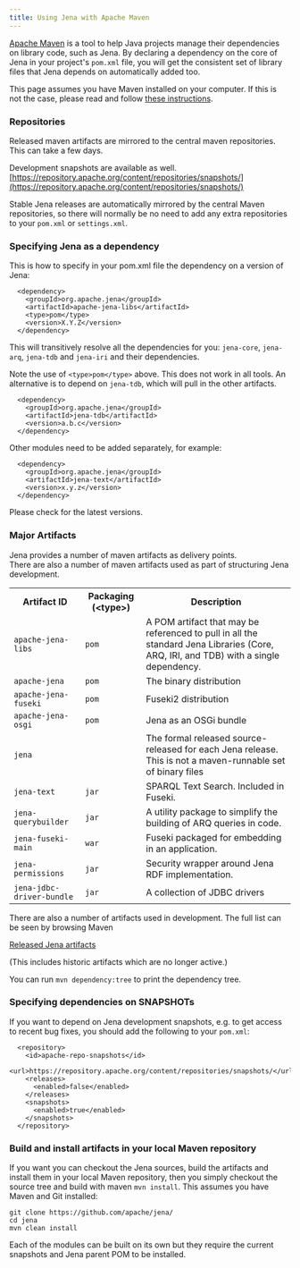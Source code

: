 ```yaml
---
title: Using Jena with Apache Maven
---
```


[Apache Maven](http://maven.apache.org) is a tool to help Java projects manage
their dependencies on library code, such as Jena. By declaring a dependency on
the core of Jena in your project's <code>pom.xml</code> file, you will get the
consistent set of library files that Jena depends on automatically added too.

This page assumes you have Maven installed on your computer. If this is not the case,
please read and follow [these instructions](http://maven.apache.org/download.html#Installation).

### Repositories

Released maven artifacts are mirrored to the central maven repositories.
This can take a few days.

Development snapshots are available as well.  
[https://repository.apache.org/content/repositories/snapshots/](https://repository.apache.org/content/repositories/snapshots/)

Stable Jena releases are automatically mirrored by the central Maven
repositories, so there will normally be no need to add any extra
repositories to your <code>pom.xml</code> or <code>settings.xml</code>.

### Specifying Jena as a dependency

This is how to specify in your pom.xml file the dependency
on a version of Jena:

      <dependency>
        <groupId>org.apache.jena</groupId>
        <artifactId>apache-jena-libs</artifactId>
        <type>pom</type>
        <version>X.Y.Z</version>
      </dependency>

This will transitively resolve all the dependencies for you: `jena-core`,
`jena-arq`, `jena-tdb` and `jena-iri` and their dependencies.  

Note the use of `<type>pom</type>` above.  This does not work
in all tools. An alternative is to depend on `jena-tdb`, which will pull
in the other artifacts.

      <dependency>
        <groupId>org.apache.jena</groupId>
        <artifactId>jena-tdb</artifactId>
        <version>a.b.c</version>
      </dependency>

Other modules need to be added separately, for example:

      <dependency>
        <groupId>org.apache.jena</groupId>
        <artifactId>jena-text</artifactId>
        <version>x.y.z</version>
      </dependency>

Please check for the latest versions.

### Major Artifacts

Jena provides a number of maven artifacts as delivery points.  
There are also a number of maven artifacts used as part of
structuring Jena development.

<table>
  <tr>
    <th>Artifact ID</th>
    <th>Packaging (&lt;type&gt;)</th>
    <th>Description</th>
  </tr>
  <tr>
    <td><code>apache-jena-libs</code></td>
    <td><code>pom</code></td>
    <td>A POM artifact that may be referenced to pull in all the standard Jena Libraries (Core, ARQ, IRI, and TDB) with a single dependency.</td>
  </tr>
  <tr>
    <td><code>apache-jena</code></td>
    <td><code>pom</code></td>
    <td>The binary distribution</td>
  </tr>
  <tr>
    <td><code>apache-jena-fuseki</code></td>
    <td><code>pom</code></td>
    <td>Fuseki2 distribution</td>
  </tr>
  <tr>
    <td><code>apache-jena-osgi</code></td>
    <td><code>pom</code></td>
    <td>Jena as an OSGi bundle</td>
  </tr>
  <tr>
    <td><code>jena</code></td>
    <td></td>
    <td>The formal released source-released for each Jena release. This is not a maven-runnable set of binary files</td>
  </tr>
  <tr>
    <td><code>jena-text</code></td>
    <td><code>jar</code></td>
    <td>SPARQL Text Search. Included in Fuseki.</td>
  </tr>
  <tr>
    <td><code>jena-querybuilder</code></td>
    <td><code>jar</code></td>
    <td>A utility package to simplify the building of ARQ queries in code.
    </td>
  </tr>
  <tr>
    <td><code>jena-fuseki-main</code></td>
    <td><code>war</code></td>
    <td>Fuseki packaged for embedding in an application.</td>
  </tr>
  <tr>
    <td><code>jena-permissions</code></td>
    <td><code>jar</code></td>
    <td>Security wrapper around Jena RDF implementation.</td>
  </tr>
  <tr>
    <td><code>jena-jdbc-driver-bundle</code></td>
    <td><code>jar</code></td>
    <td>A collection of JDBC drivers</td>
  </tr>
</table>

There are also a number of artifacts used in development.
The full list can be seen by browsing Maven 

[Released Jena artifacts](http://central.maven.org/maven2/org/apache/jena/)

(This includes historic artifacts which are no longer active.)

You can run <code>mvn dependency:tree</code> to print the dependency
tree. 

### Specifying dependencies on SNAPSHOTs

If you want to depend on Jena development snapshots, e.g. to get access
to recent bug fixes, you should add the following to your <code>pom.xml</code>:

      <repository>
        <id>apache-repo-snapshots</id>
        <url>https://repository.apache.org/content/repositories/snapshots/</url>
        <releases>
          <enabled>false</enabled>
        </releases>
        <snapshots>
          <enabled>true</enabled>
        </snapshots>
      </repository>

### Build and install artifacts in your local Maven repository

If you want you can checkout the Jena sources, build the artifacts and
install them in your local Maven repository, then you simply checkout the source 
tree and build with maven 
<code>mvn install</code>. This assumes you have Maven and Git installed:

    git clone https://github.com/apache/jena/
    cd jena
    mvn clean install

Each of the modules can be built on its own but they
require the current snapshots and Jena parent POM to be installed.
